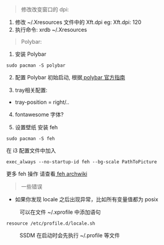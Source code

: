> 修改改变窗口的 dpi: 


  1.  修改 ~/.Xresources 文件中的 Xft.dpi
      eg: Xft.dpi: 120
  2.  执行命令: xrdb ~/.Xresources
> Polybar:


1. 安装 Polybar
```
sudo pacman -S polybar
```
2. 配置 Polybar 初始启动, 根据[ polybar 官方指南](https://github.com/polybar/polybar/wiki)

3. tray相关配置:
- tray-position = right/..

4. fontawesome 字体?

5. 设置壁纸
安装 feh
```
sudo pacman -S feh
```
在 i3 配置文件中加入
```
exec_always --no-startup-id feh --bg-scale PathToPicture
```
更多 feh 操作 请查看[ feh archwiki](https://wiki.archlinux.org/title/Feh_(%E7%AE%80%E4%BD%93%E4%B8%AD%E6%96%87))

> 一些错误

- 如果你发现 locale 之后出现异常，比如所有变量值都为 posix <br>

$\qquad$ 可以在文件 ~/.xprofile 中添加语句
```
resource /etc/profile.d/locale.sh
```
$\qquad$ SSDM 在启动时会先执行 ~/.profile 等文件
